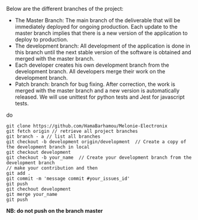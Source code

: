 Below are the different branches of the project:
- The Master Branch: The main branch of the deliverable that will be immediately deployed for ongoing production. Each update to the master branch implies that there is a new version of the application to deploy to production.
- The development branch: All development of the application is done in this branch until the next stable version of the software is obtained and merged with the master branch.
- Each developer creates his own development branch from the development branch. All developers merge their work on the development branch.
- Patch branch: branch for bug fixing. After correction, the work is merged with the master branch and a new version is automatically released.
We will use unittest for python tests and Jest for javascript tests.


do
```
git clone https://github.com/HamaBarhamou/Melonie-Electronix
git fetch origin // retrieve all project branches
git branch - a // list all branches
git checkout -b development origin/development  // Create a copy of the development branch in local
git checkout development
git checkout -b your_name  // Create your development branch from the development branch
// make your contribution and then
git add .   
git commit -m 'message commit #your_issues_id'  
git push    
git chechout development
git merge your_name
git push
```
<!-- tentative de correction -->
**NB: do not push on the branch master**  